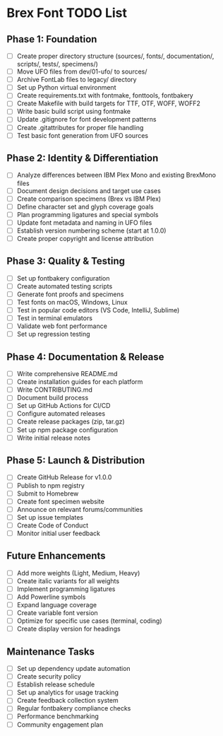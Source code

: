 # Brex Font TODO List

## Phase 1: Foundation
- [ ] Create proper directory structure (sources/, fonts/, documentation/, scripts/, tests/, specimens/)
- [ ] Move UFO files from dev/01-ufo/ to sources/
- [ ] Archive FontLab files to legacy/ directory
- [ ] Set up Python virtual environment
- [ ] Create requirements.txt with fontmake, fonttools, fontbakery
- [ ] Create Makefile with build targets for TTF, OTF, WOFF, WOFF2
- [ ] Write basic build script using fontmake
- [ ] Update .gitignore for font development patterns
- [ ] Create .gitattributes for proper file handling
- [ ] Test basic font generation from UFO sources

## Phase 2: Identity & Differentiation
- [ ] Analyze differences between IBM Plex Mono and existing BrexMono files
- [ ] Document design decisions and target use cases
- [ ] Create comparison specimens (Brex vs IBM Plex)
- [ ] Define character set and glyph coverage goals
- [ ] Plan programming ligatures and special symbols
- [ ] Update font metadata and naming in UFO files
- [ ] Establish version numbering scheme (start at 1.0.0)
- [ ] Create proper copyright and license attribution

## Phase 3: Quality & Testing
- [ ] Set up fontbakery configuration
- [ ] Create automated testing scripts
- [ ] Generate font proofs and specimens
- [ ] Test fonts on macOS, Windows, Linux
- [ ] Test in popular code editors (VS Code, IntelliJ, Sublime)
- [ ] Test in terminal emulators
- [ ] Validate web font performance
- [ ] Set up regression testing

## Phase 4: Documentation & Release
- [ ] Write comprehensive README.md
- [ ] Create installation guides for each platform
- [ ] Write CONTRIBUTING.md
- [ ] Document build process
- [ ] Set up GitHub Actions for CI/CD
- [ ] Configure automated releases
- [ ] Create release packages (zip, tar.gz)
- [ ] Set up npm package configuration
- [ ] Write initial release notes

## Phase 5: Launch & Distribution
- [ ] Create GitHub Release for v1.0.0
- [ ] Publish to npm registry
- [ ] Submit to Homebrew
- [ ] Create font specimen website
- [ ] Announce on relevant forums/communities
- [ ] Set up issue templates
- [ ] Create Code of Conduct
- [ ] Monitor initial user feedback

## Future Enhancements
- [ ] Add more weights (Light, Medium, Heavy)
- [ ] Create italic variants for all weights
- [ ] Implement programming ligatures
- [ ] Add Powerline symbols
- [ ] Expand language coverage
- [ ] Create variable font version
- [ ] Optimize for specific use cases (terminal, coding)
- [ ] Create display version for headings

## Maintenance Tasks
- [ ] Set up dependency update automation
- [ ] Create security policy
- [ ] Establish release schedule
- [ ] Set up analytics for usage tracking
- [ ] Create feedback collection system
- [ ] Regular fontbakery compliance checks
- [ ] Performance benchmarking
- [ ] Community engagement plan